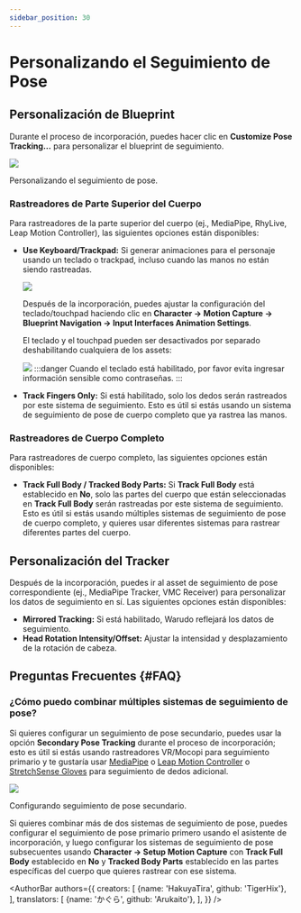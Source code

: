 ```yaml
---
sidebar_position: 30
---
```


# Personalizando el Seguimiento de Pose

## Personalización de Blueprint

Durante el proceso de incorporación, puedes hacer clic en **Customize Pose Tracking...** para personalizar el blueprint de seguimiento.

![](/doc-img/en-mocap-4.png)
<p class="img-desc">Personalizando el seguimiento de pose.</p>

### Rastreadores de Parte Superior del Cuerpo

Para rastreadores de la parte superior del cuerpo (ej., MediaPipe, RhyLive, Leap Motion Controller), las siguientes opciones están disponibles:

* **Use Keyboard/Trackpad:** Si generar animaciones para el personaje usando un teclado o trackpad, incluso cuando las manos no están siendo rastreadas.
  
  ![](/doc-img/zh-keyboard-1.webp)
  
  Después de la incorporación, puedes ajustar la configuración del teclado/touchpad haciendo clic en **Character → Motion Capture → Blueprint Navigation → Input Interfaces Animation Settings**.
  
  El teclado y el touchpad pueden ser desactivados por separado deshabilitando cualquiera de los assets:
  
  ![](/doc-img/zh-keyboard-3.webp)
  :::danger
  Cuando el teclado está habilitado, por favor evita ingresar información sensible como contraseñas.
  :::
* **Track Fingers Only:** Si está habilitado, solo los dedos serán rastreados por este sistema de seguimiento. Esto es útil si estás usando un sistema de seguimiento de pose de cuerpo completo que ya rastrea las manos.

### Rastreadores de Cuerpo Completo

Para rastreadores de cuerpo completo, las siguientes opciones están disponibles:

* **Track Full Body / Tracked Body Parts:** Si **Track Full Body** está establecido en **No**, solo las partes del cuerpo que están seleccionadas en **Track Full Body** serán rastreadas por este sistema de seguimiento. Esto es útil si estás usando múltiples sistemas de seguimiento de pose de cuerpo completo, y quieres usar diferentes sistemas para rastrear diferentes partes del cuerpo.

## Personalización del Tracker

Después de la incorporación, puedes ir al asset de seguimiento de pose correspondiente (ej., MediaPipe Tracker, VMC Receiver) para personalizar los datos de seguimiento en sí. Las siguientes opciones están disponibles:

* **Mirrored Tracking:** Si está habilitado, Warudo reflejará los datos de seguimiento.
* **Head Rotation Intensity/Offset:** Ajustar la intensidad y desplazamiento de la rotación de cabeza.

## Preguntas Frecuentes {#FAQ}

### ¿Cómo puedo combinar múltiples sistemas de seguimiento de pose?

Si quieres configurar un seguimiento de pose secundario, puedes usar la opción **Secondary Pose Tracking** durante el proceso de incorporación; esto es útil si estás usando rastreadores VR/Mocopi para seguimiento primario y te gustaría usar [MediaPipe](../mocap/mediapipe.md) o [Leap Motion Controller](../mocap/leap-motion.md) o [StretchSense Gloves](../mocap/stretchsense.md) para seguimiento de dedos adicional.

![](/doc-img/en-getting-started-8.png)
<p class="img-desc">Configurando seguimiento de pose secundario.</p>

Si quieres combinar más de dos sistemas de seguimiento de pose, puedes configurar el seguimiento de pose primario primero usando el asistente de incorporación, y luego configurar los sistemas de seguimiento de pose subsecuentes usando **Character → Setup Motion Capture** con **Track Full Body** establecido en **No** y **Tracked Body Parts** establecido en las partes específicas del cuerpo que quieres rastrear con ese sistema.

<AuthorBar authors={{
  creators: [
    {name: 'HakuyaTira', github: 'TigerHix'},
  ],  translators: [
    {name: 'かぐら', github: 'Arukaito'},
  ],
}} />
